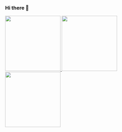 ### Hi there 👋

<a href="https://github.com/sugidaffection">
    <img height="180" src="https://github-readme-stats.vercel.app/api?username=sugidaffection&show_icons=true&theme=monokai&include_all_commits=true&count_private=true"/>
    <img height="180" src="https://github-readme-stats.vercel.app/api/top-langs/?username=sugidaffection&layout=compact&langs_count=10&theme=monokai"/>
    <img height="180" src="https://github-readme-streak-stats.herokuapp.com/?user=sugidaffection&theme=monokai"/>
</a>
